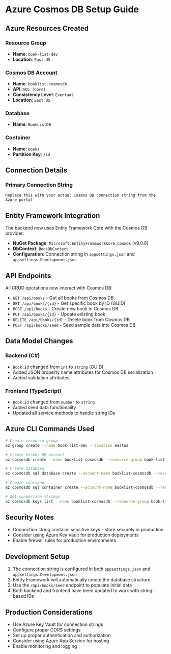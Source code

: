 # Azure Cosmos DB Setup Guide

## Azure Resources Created

### Resource Group
- **Name**: `book-list-dev`
- **Location**: `East US`

### Cosmos DB Account
- **Name**: `booklist-cosmosdb`
- **API**: `SQL (Core)`
- **Consistency Level**: `Eventual`
- **Location**: `East US`

### Database
- **Name**: `BookListDB`

### Container
- **Name**: `Books`
- **Partition Key**: `/id`

## Connection Details

### Primary Connection String
```
Replace this with your actual Cosmos DB connection string from the Azure portal
```

## Entity Framework Integration

The backend now uses Entity Framework Core with the Cosmos DB provider:

- **NuGet Package**: `Microsoft.EntityFrameworkCore.Cosmos` (v9.0.8)
- **DbContext**: `BookDbContext`
- **Configuration**: Connection string in `appsettings.json` and `appsettings.Development.json`

## API Endpoints

All CRUD operations now interact with Cosmos DB:

- `GET /api/books` - Get all books from Cosmos DB
- `GET /api/books/{id}` - Get specific book by ID (GUID)
- `POST /api/books` - Create new book in Cosmos DB
- `PUT /api/books/{id}` - Update existing book
- `DELETE /api/books/{id}` - Delete book from Cosmos DB
- `POST /api/books/seed` - Seed sample data into Cosmos DB

## Data Model Changes

### Backend (C#)
- `Book.Id` changed from `int` to `string` (GUID)
- Added JSON property name attributes for Cosmos DB serialization
- Added validation attributes

### Frontend (TypeScript)
- `Book.id` changed from `number` to `string`
- Added seed data functionality
- Updated all service methods to handle string IDs

## Azure CLI Commands Used

```bash
# Create resource group
az group create --name book-list-dev --location eastus

# Create Cosmos DB account
az cosmosdb create --name booklist-cosmosdb --resource-group book-list-dev --default-consistency-level Eventual --locations regionName=eastus failoverPriority=0 isZoneRedundant=false

# Create database
az cosmosdb sql database create --account-name booklist-cosmosdb --resource-group book-list-dev --name BookListDB

# Create container
az cosmosdb sql container create --account-name booklist-cosmosdb --resource-group book-list-dev --database-name BookListDB --name Books --partition-key-path "/id"

# Get connection strings
az cosmosdb keys list --name booklist-cosmosdb --resource-group book-list-dev --type connection-strings
```

## Security Notes

- Connection string contains sensitive keys - store securely in production
- Consider using Azure Key Vault for production deployments
- Enable firewall rules for production environments

## Development Setup

1. The connection string is configured in both `appsettings.json` and `appsettings.Development.json`
2. Entity Framework will automatically create the database structure
3. Use the `/api/books/seed` endpoint to populate initial data
4. Both backend and frontend have been updated to work with string-based IDs

## Production Considerations

- Use Azure Key Vault for connection strings
- Configure proper CORS settings
- Set up proper authentication and authorization
- Consider using Azure App Service for hosting
- Enable monitoring and logging
